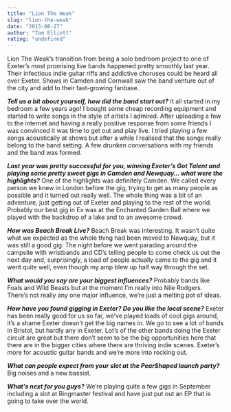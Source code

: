 ```yaml
---
title: "Lion The Weak"
slug: "lion-the-weak"
date: "2013-08-27"
author: "Tom Elliott"
rating: "undefined"
---
```


Lion The Weak’s transition from being a solo bedroom project to one of Exeter’s most promising live bands happened pretty smoothly last year. Their infectious indie guitar riffs and addictive choruses could be heard all over Exeter. Shows in Camden and Cornwall saw the band venture out of the city and add to their fast-growing fanbase.

_**Tell us a bit about yourself, how did the band start out?**_ It all started in my bedroom a few years ago! I bought some cheap recording equipment and started to write songs in the style of artists I admired. After uploading a few to the internet and having a really positive response from some friends I was convinced it was time to get out and play live. I tried playing a few songs acoustically at shows but after a while I realised that the songs really belong to the band setting. A few drunken conversations with my friends and the band was formed.

_**Last year was pretty successful for you, winning Exeter’s Got Talent and playing some pretty sweet gigs in Camden and Newquay… what were the highlights?**_ One of the highlights was definitely Camden. We called every person we knew in London before the gig, trying to get as many people as possible and it turned out really well. The whole thing was a bit of an adventure, just getting out of Exeter and playing to the rest of the world. Probably our best gig in Ex was at the Enchanted Garden Ball where we played with the backdrop of a lake and to an awesome crowd.

_**How was Beach Break Live?**_ Beach Break was interesting. It wasn’t quite what we expected as the whole thing had been moved to Newquay, but it was still a good gig. The night before we went parading around the campsite with wristbands and CD’s telling people to come check us out the next day and, surprisingly, a load of people actually came to the gig and it went quite well, even though my amp blew up half way through the set.

_**What would you say are your biggest influences?**_ Probably bands like Foals and Wild Beasts but at the moment I’m really into Nile Rodgers. There’s not really any one major influence, we’re just a melting pot of ideas.

_**How have you found gigging in Exeter? Do you like the local scene?**_ Exeter has been really good for us so far, we’ve played loads of cool gigs around, it’s a shame Exeter doesn’t get the big names in. We go to see a lot of bands in Bristol, but hardly any in Exeter. Lot’s of the other bands doing the Exeter circuit are great but there don’t seem to be the big opportunities here that there are in the bigger cities where there are thriving indie scenes. Exeter’s more for acoustic guitar bands and we’re more into rocking out.

_**What can people expect from your slot at the PearShaped launch party?**_ Big noises and a new bassist.

_**What’s next for you guys?**_ We’re playing quite a few gigs in September including a slot at Ringmaster festival and have just put out an EP that is going to take over the world.
